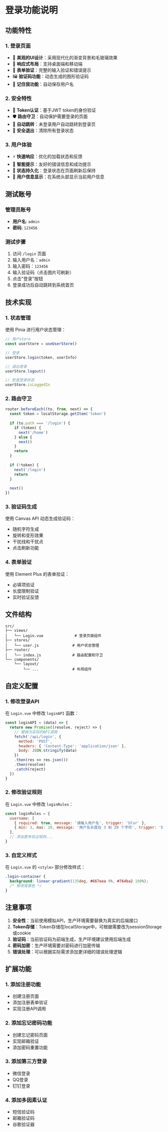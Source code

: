 # 登录功能说明

## 功能特性

### 1. 登录页面
- 🎨 **美观的UI设计**：采用现代化的渐变背景和毛玻璃效果
- 📱 **响应式布局**：支持桌面端和移动端
- 🔐 **表单验证**：完整的输入验证和错误提示
- 🖼️ **验证码功能**：动态生成的图形验证码
- 💾 **记住我功能**：自动保存用户名

### 2. 安全特性
- 🔑 **Token认证**：基于JWT token的身份验证
- 🛡️ **路由守卫**：自动保护需要登录的页面
- 🔄 **自动跳转**：未登录用户自动跳转到登录页
- 🚪 **安全退出**：清除所有登录状态

### 3. 用户体验
- ⚡ **快速响应**：优化的加载状态和反馈
- 🎯 **智能提示**：友好的错误信息和成功提示
- 🔄 **状态持久化**：登录状态在页面刷新后保持
- 👤 **用户信息显示**：在系统头部显示当前用户信息

## 测试账号

### 管理员账号
- **用户名**: `admin`
- **密码**: `123456`

### 测试步骤
1. 访问 `/login` 页面
2. 输入用户名：`admin`
3. 输入密码：`123456`
4. 输入验证码（点击图片可刷新）
5. 点击"登录"按钮
6. 登录成功后自动跳转到系统首页

## 技术实现

### 1. 状态管理
使用 Pinia 进行用户状态管理：
```javascript
// 用户store
const userStore = useUserStore()

// 登录
userStore.login(token, userInfo)

// 退出登录
userStore.logout()

// 检查登录状态
userStore.isLoggedIn
```

### 2. 路由守卫
```javascript
router.beforeEach((to, from, next) => {
  const token = localStorage.getItem('token')
  
  if (to.path === '/login') {
    if (token) {
      next('/home')
    } else {
      next()
    }
    return
  }
  
  if (!token) {
    next('/login')
    return
  }
  
  next()
})
```

### 3. 验证码生成
使用 Canvas API 动态生成验证码：
- 随机字符生成
- 旋转和变形效果
- 干扰线和干扰点
- 点击刷新功能

### 4. 表单验证
使用 Element Plus 的表单验证：
- 必填项验证
- 长度限制验证
- 实时验证反馈

## 文件结构

```
src/
├── views/
│   └── Login.vue              # 登录页面组件
├── stores/
│   └── user.js               # 用户状态管理
├── router/
│   └── index.js              # 路由配置和守卫
└── components/
    └── layout/
        └── ...               # 布局组件
```

## 自定义配置

### 1. 修改登录API
在 `Login.vue` 中修改 `loginAPI` 函数：
```javascript
const loginAPI = (data) => {
  return new Promise((resolve, reject) => {
    // 替换为实际的API调用
    fetch('/api/login', {
      method: 'POST',
      headers: { 'Content-Type': 'application/json' },
      body: JSON.stringify(data)
    })
    .then(res => res.json())
    .then(resolve)
    .catch(reject)
  })
}
```

### 2. 修改验证规则
在 `Login.vue` 中修改 `loginRules`：
```javascript
const loginRules = {
  username: [
    { required: true, message: '请输入用户名', trigger: 'blur' },
    { min: 3, max: 20, message: '用户名长度在 3 到 20 个字符', trigger: 'blur' }
  ],
  // 添加更多验证规则...
}
```

### 3. 自定义样式
在 `Login.vue` 的 `<style>` 部分修改样式：
```css
.login-container {
  background: linear-gradient(135deg, #667eea 0%, #764ba2 100%);
  /* 修改背景色 */
}
```

## 注意事项

1. **安全性**：当前使用模拟API，生产环境需要替换为真实的后端接口
2. **Token存储**：Token存储在localStorage中，可根据需要改为sessionStorage或cookie
3. **验证码**：当前验证码为前端生成，生产环境建议使用后端生成
4. **密码加密**：生产环境需要对密码进行加密传输
5. **错误处理**：可以根据实际需求添加更详细的错误处理逻辑

## 扩展功能

### 1. 添加注册功能
- 创建注册页面
- 添加注册表单验证
- 实现注册API调用

### 2. 添加忘记密码功能
- 创建忘记密码页面
- 实现邮箱验证
- 添加密码重置功能

### 3. 添加第三方登录
- 微信登录
- QQ登录
- 钉钉登录

### 4. 添加多因素认证
- 短信验证码
- 邮箱验证码
- 谷歌验证器 